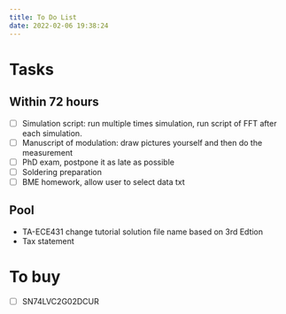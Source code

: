 ```yaml
---
title: To Do List
date: 2022-02-06 19:38:24
---
```


# Tasks

## Within 72 hours
- [ ] Simulation script:  run multiple times simulation, run script of FFT after each simulation.
- [ ] Manuscript of modulation: draw pictures yourself and then do the measurement
- [ ] PhD exam, postpone it as late as possible
- [ ] Soldering preparation
- [ ] BME homework, allow user to select data txt
## Pool
- TA-ECE431 change tutorial solution file name based on 3rd Edtion
- Tax statement

# To buy 
- [ ] SN74LVC2G02DCUR

